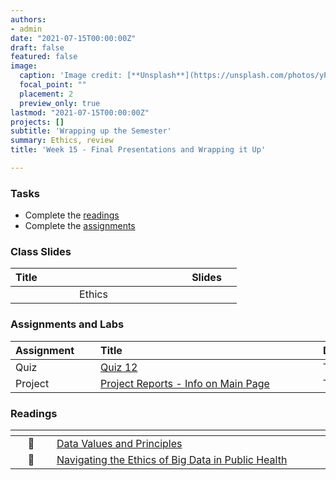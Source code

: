 ```yaml
---
authors:
- admin
date: "2021-07-15T00:00:00Z"
draft: false
featured: false
image:
  caption: 'Image credit: [**Unsplash**](https://unsplash.com/photos/yPBHXvN3HII)'
  focal_point: ""
  placement: 2
  preview_only: true
lastmod: "2021-07-15T00:00:00Z"
projects: []
subtitle: 'Wrapping up the Semester'
summary: Ethics, review
title: 'Week 15 - Final Presentations and Wrapping it Up'

---
```



### Tasks

- Complete the [readings](/post/15-week/#readings)
- Complete the [assignments](/post/15-week/#assignments-and-labs)

### Class Slides 

| <div style="width:250px;text-align:left">Title</div> | <div  style="width:80px;text-align:center">Slides</div> | 
|:---:|:---------------------|
| Ethics   | [<span style="color: #4b5357;"><i class="fas fa-desktop fa-lg"></i></span>](https://sta-198-glhlth-298-fall-2022.github.io/website/slides/week-02/coming-soon.html)  | 








### Assignments and Labs

| <div style="width:120px;text-align:left">Assignment</div> | <div style="width:340px;text-align:left">Title</div> | <div style="width:200px;text-align:left">Due</div> |
|:---|:---|:---|
| Quiz | [Quiz 12](https://sakai.duke.edu) | Tues., 11/30 |
| Project | [Project Reports - Info on Main Page](https://sta-198-glhlth-298-fall-2022.github.io/website/) | Tues., 11/16 |




### Readings

| <div style="width:50px"></div>  | <div style="width:420px"></div>  |  <div style="width:200px"></div> |
|:---:|:---|:---:|
| :page_facing_up: |[Data Values and Principles ](https://datapractices.org/manifesto/)  |**Required** |
| :page_facing_up: |[Navigating the Ethics of Big Data in Public Health ](https://sakai.duke.edu/access/content/group/26a48538-f5d9-44cf-bece-434eafc5d340/oxfordhb-9780190245191-e-31.pdf)  |**Recommended** |

